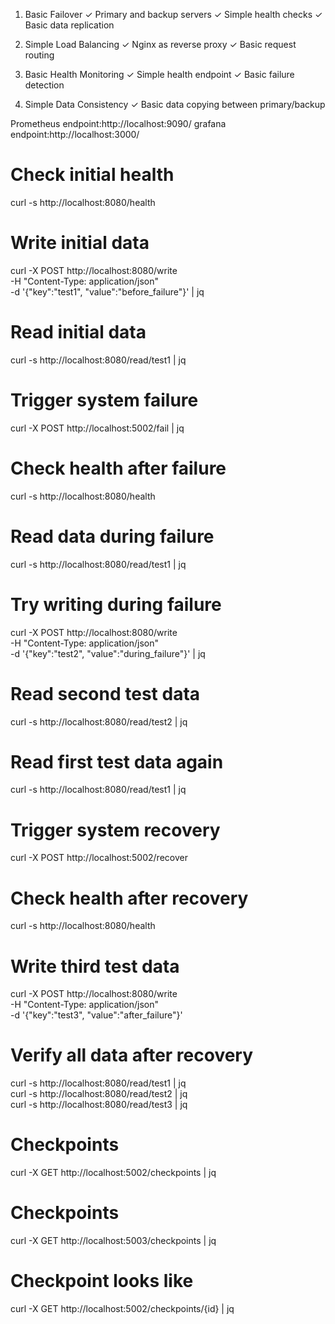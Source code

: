 
1. Basic Failover
   ✓ Primary and backup servers
   ✓ Simple health checks
   ✓ Basic data replication

2. Simple Load Balancing
   ✓ Nginx as reverse proxy
   ✓ Basic request routing

3. Basic Health Monitoring
   ✓ Simple health endpoint
   ✓ Basic failure detection

4. Simple Data Consistency
   ✓ Basic data copying between primary/backup

Prometheus endpoint:http://localhost:9090/
grafana endpoint:http://localhost:3000/




# Check initial health
curl -s http://localhost:8080/health

# Write initial data
curl -X POST http://localhost:8080/write \
-H "Content-Type: application/json" \
-d '{"key":"test1", "value":"before_failure"}' | jq

# Read initial data
curl -s http://localhost:8080/read/test1 | jq

# Trigger system failure
curl -X POST http://localhost:5002/fail | jq

# Check health after failure
curl -s http://localhost:8080/health

# Read data during failure
curl -s http://localhost:8080/read/test1 | jq

# Try writing during failure
curl -X POST http://localhost:8080/write \
-H "Content-Type: application/json" \
-d '{"key":"test2", "value":"during_failure"}' | jq

# Read second test data
curl -s http://localhost:8080/read/test2 | jq

# Read first test data again
curl -s http://localhost:8080/read/test1 | jq

# Trigger system recovery
curl -X POST http://localhost:5002/recover

# Check health after recovery
curl -s http://localhost:8080/health

# Write third test data
curl -X POST http://localhost:8080/write \
-H "Content-Type: application/json" \
-d '{"key":"test3", "value":"after_failure"}'

# Verify all data after recovery
curl -s http://localhost:8080/read/test1 | jq \
curl -s http://localhost:8080/read/test2 | jq \
curl -s http://localhost:8080/read/test3 | jq 

# Checkpoints
curl -X GET http://localhost:5002/checkpoints | jq  

# Checkpoints
curl -X GET http://localhost:5003/checkpoints | jq   

# Checkpoint looks like
curl -X GET http://localhost:5002/checkpoints/{id} | jq
